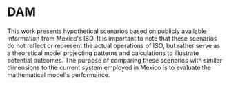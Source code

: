 # DAM
This work presents hypothetical scenarios based on publicly available information from Mexico's ISO. It is important to note that these scenarios do not reflect or represent the actual operations of ISO, but rather serve as a theoretical model projecting patterns and calculations to illustrate potential outcomes. The purpose of comparing these scenarios with similar dimensions to the current system employed in Mexico is to evaluate the mathematical model's performance.

